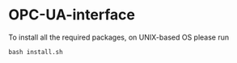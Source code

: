 # OPC-UA-interface

To install all the required packages, on UNIX-based OS please run
~~~
bash install.sh
~~~